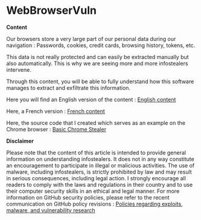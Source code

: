 # WebBrowserVuln

**Content**

Our browsers store a very large part of our personal data during our navigation :
Passwords, cookies, credit cards, browsing history, tokens, etc.

This data is not really protected and can easily be extracted manually but also automatically. This is why we are seeing more and more infostealers intervene.

Through this content, you will be able to fully understand how this software manages to extract and exfiltrate this information.

Here you will find an English version of the content :
[English content](https://github.com/raphaelthief/WebBrowserVuln/tree/main/English%20version)   

Here, a French version :
[French content](https://github.com/raphaelthief/WebBrowserVuln/tree/main/French%20version)   

Here, the source code that I created which serves as an example on the Chrome browser :
[Basic Chrome Stealer](https://github.com/raphaelthief/WebBrowserVuln/blob/main/Basic%20Infostealer/Basic_Code.py)   

**Disclaimer**

Please note that the content of this article is intended to provide general information on understanding infostealers. It does not in any way constitute an encouragement to participate in illegal or malicious activities. The use of malware, including infostealers, is strictly prohibited by law and may result in serious consequences, including legal action. I strongly encourage all readers to comply with the laws and regulations in their country and to use their computer security skills in an ethical and legal manner. For more information on GitHub security policies, please refer to the recent communication on GitHub policy revisions :
[Policies regarding exploits, malware, and vulnerability research](https://github.blog/2021-06-04-updates-to-our-policies-regarding-exploits-malware-and-vulnerability-research/)


